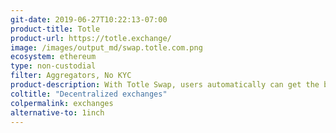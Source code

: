 ```yaml
---
git-date: 2019-06-27T10:22:13-07:00
product-title: Totle
product-url: https://totle.exchange/
image: /images/output_md/swap.totle.com.png
ecosystem: ethereum
type: non-custodial
filter: Aggregators, No KYC
product-description: With Totle Swap, users automatically can get the best price on the DEX market for any ERC-20 token in a near instant swap. [Interview with Totle founder and CEO, David Bleznak](/totle).
coltitle: "Decentralized exchanges"
colpermalink: exchanges
alternative-to: 1inch
---
```

